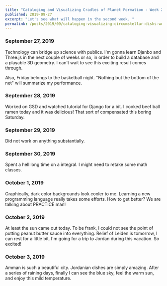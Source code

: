 ```yaml
---
title: "Cataloging and Visualizing Cradles of Planet Formation - Week 2"
published: 2019-09-27
excerpt: "Let's see what will happen in the second week. "
permalink: /posts/2019/09/cataloging-visualizing-circumstellar-disks-week2
---
```



### September 27, 2019

Technology can bridge up science with publics. I'm gonna learn Djanbo and Three.js in the next couple of weeks or so, in order to build a database and a playable 3D geometry. I can't wait to see this exciting result comes through. 

Also, Friday belongs to the basketball night. "Nothing but the bottom of the net" will summarize my performance. 


### September 28, 2019

Worked on GSD and watched tutorial for Django for a bit. I cooked beef ball ramen today and it was delicious! That sort of compensated this boring Saturday.


### September 29, 2019

Did not work on anything substantially. 


### September 30, 2019

Spent a hell long time on a integral. I might need to retake some math classes. 


### October 1, 2019

Graphically, dark color backgrounds look cooler to me. Learning a new programming language really takes some efforts. How to get better? We are talking about PRACTICE man!

### October 2, 2019

At least the sun came out today. To be frank, I could not see the point of putting peanut butter sauce into everything. Relief of Leiden is tomorrow, I can rest for a little bit. I'm going for a trip to Jordan during this vacation. So excited!

### October 3, 2019

Amman is such a beautiful city. Jordanian dishes are simply amazing. After a series of raining days, finally I can see the blue sky, feel the warm sun, and enjoy this mild temperature.  